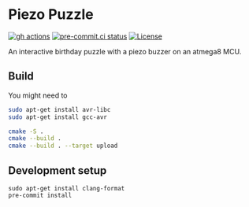 # Piezo Puzzle

[![gh actions](https://github.com/dieret/piezo-puzzle/actions/workflows/build.yaml/badge.svg)](https://github.com/dieret/piezo-puzzle/actions)
[![pre-commit.ci status](https://results.pre-commit.ci/badge/github/dieret/piezo-puzzle/main.svg)](https://results.pre-commit.ci/latest/github/dieret/piezo-puzzle/main)
[![License](https://img.shields.io/github/license/dieret/piezo-puzzle.svg)](https://github.com/dieret/piezo-puzzle/blob/main/LICENSE.txt)

An interactive birthday puzzle with a piezo buzzer on an atmega8 MCU.

## Build

You might need to

```bash
sudo apt-get install avr-libc
sudo apt-get install gcc-avr
```

```bash
cmake -S .
cmake --build .
cmake --build . --target upload
```


## Development setup

```
sudo apt-get install clang-format
pre-commit install
```
